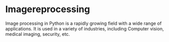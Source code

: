 # Imagereprocessing
Image processing in Python is a rapidly growing field with a wide range of applications. It is used in a variety of industries, including Computer vision, medical imaging, security, etc.

